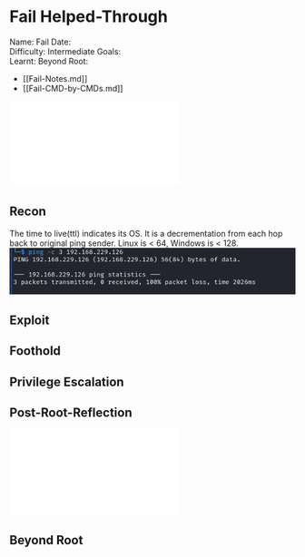 # Fail Helped-Through

Name: Fail
Date:  
Difficulty:  Intermediate
Goals:  
Learnt:
Beyond Root:

- [[Fail-Notes.md]]
- [[Fail-CMD-by-CMDs.md]]


![](Fail-map.excalidraw.md)

## Recon

The time to live(ttl) indicates its OS. It is a decrementation from each hop back to original ping sender. Linux is < 64, Windows is < 128.
![ping](Screenshots/ping.png)
	
## Exploit

## Foothold

## Privilege Escalation

## Post-Root-Reflection  

![](Fail-map.excalidraw.md)

## Beyond Root


